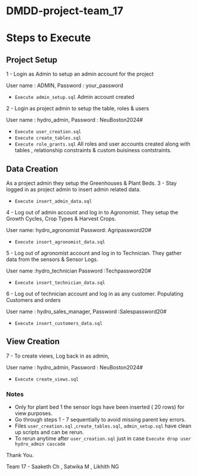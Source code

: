 # DMDD-project-team_17

# Steps to Execute 
## Project Setup
1 - Login as Admin to setup an admin account for the project 

User name : ADMIN,
Password : your_password

 - `Execute admin_setup.sql`
Admin account created
   
2 - Login as project admin to setup the table, roles & users

User name : hydro_admin,
Password : NeuBoston2024#

 - `Execute user_creation.sql`
 - `Execute create_tables.sql`
 - `Execute role_grants.sql`
All roles and user accounts created along with tables , relationship constraints & custom buisiness contstraints.
 
## Data Creation
As a project admin they setup the Greenhouses & Plant Beds.
3 - Stay logged in as project admin to insert admin related data. 
 - `Execute insert_admin_data.sql` 

4 - Log out of admin account and log in to Agronomist. They setup the Growth Cycles, Crop Types & Harvest Crops. 

User name: hydro_agronomist 
Password: Agripassword20#

 - `Execute insert_agronomist_data.sql`

5 - Log out of agronomist account and log in to Technician. They gather data from the sensors & Sensor Logs. 

User name :hydro_technician 
Password :Techpassword20#

 - `Execute insert_technician_data.sql`

6 - Log out of technician account and log in as any customer. Populating Customers and orders 

User name : hydro_sales_manager,
Password :Salespassword20#

 - `Execute insert_customers_data.sql`

## View Creation 
7 - To create views, Log back in as admin, 

User name : hydro_admin,
Password : NeuBoston2024#

 - `Execute create_views.sql`

### Notes
- Only for plant bed 1  the sensor logs have been inserted ( 20 rows) for view purposes.
- Go through steps 1 - 7 sequentially to avoid missing parent key errors.
- Files `user_creation.sql` ,`create_tables.sql`, `admin_setup.sql` have clean up scripts and can be rerun.
- To rerun anytime after `user_creation.sql` just in case `Execute drop user hydro_admin cascade`
  
Thank You. 

Team 17  - Saaketh Ch , Satwika M , Likhith NG
